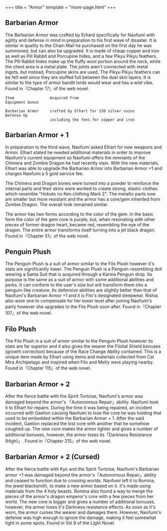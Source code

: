 +++
title = "Armor"
template = "more-page.html"
+++

## Barbarian Armor

The Barbarian Armor was crafted by Erhard specifically for Naofumi with agility and defense in mind in preparation to his first wave of disaster. It is similar in quality to the Chain Mail he purchased on the first day he was summoned, but can also be upgraded. It is made of cheap copper and iron as well as Pill Rabbit and Porcupine hides, and a few Pikyu Pikyu feathers. The Pill Rabbit hides make up the fluffy wool portion around the neck, while the chest area is a metal plate. The joints aren't connected with metal ingots, but instead, Porcupine skins are used. The Pikyu Pikyu feathers can be felt well since they are stuffed full between the duel skin layers. It is similar to the type of armor bandit lords would wear and has a wild vibe. Found in『Chapter 17』of the web novel.

    Item 	            Acquired From 	                            Equipment bonus

    Barbarian Armor 	crafted by Elhart for 130 silver coins      Defense Up
                        including the fees for copper and iron

## Barbarian Armor + 1

In preparation to the third wave, Naofumi asked Elhart for new weapons and Armor. Elhart stated he needed additional materials in order to improve Naofumi's current equipment so Naofumi offers the remnants of the Chimera and Zombie Dragon he had recently slain. With the new materials, Elhart was able to upgrade the Barbarian Armor into Barbarian Armor +1 and charges Naofumi a 5 gold service fee.

The Chimera and Dragon bones were turned into a powder to reinforce the internal parts and their skins were worked to create strong, elastic clothes which resemble "Hokuto no Ken clothing Mark 2". The metallic parts now are smaller but more resistant and the armor has a core/gem inherited from Zombie Dragon. The overall look remained similar.

The armor has two forms according to the color of the gem. In the basic form the color of the gem core is purple, but, when resonating with other pieces of former dragon heart, became red, resembling the eye of the dragon. The entire armor transforms itself turning into a jet black dragon. Found in『Chapter 51』of the web novel.

## Penguin Plush

The Penguin Plush is a suit of armor similar to the Filo Plush however it's stats are significantly lower. The Penguin Plush is a Penguin-resembling doll wearing a Santa Suit that is acquired through a Karma Penguin drop. Its purpose is the same as a suit of armor with some additional abilities and perks. It can conform to the user's size but will transform them into a penguin-like creature. Its defensive abilities are slightly better than that of Naofumi's Barbarian Armor +1 and it is Filo's designated sleepwear. Rishia also wore one to compensate for her lower level after joining Naofumi's party however she upgrades to the Filo Plush soon after. Found in『Chapter 107』of the web novel.

## Filo Plush

The Filo Plush is a suit of armor similar to the Penguin Plush however its stats are far superior and it also gives the wearer the Filolial Shield bonuses (growth correction) because of the Race Change Ability contained. This is a unique item made by Elhart using items and materials collected from Cal Mira Archipelago and inspired when Filo and Melty were playing nearby. Found in『Chapter 115』of the web novel.

## Barbarian Armor + 2

After the fierce battle with the Spirit Tortoise, Naofumi's armor was damaged beyond the armor's 「Autonomous Repair」ability. Naofumi took it to Elhart for repairs. During the time it was being repaired, an incident occurred with Gaelion causing Naofumi to lose the core he was holding that used to be embedded within the Barbarian Armor + 1. After the said incident, Gaelion replaced the lost core with another that he somehow coughed up. The new core makes the armor lighter and gives a number of additional bonuses, however, the armor loses its「Darkness Resistance (High)」. Found in『Chapter 215』of the web novel.

## Barbarian Armor + 2 (Cursed)

After the fierce battle with Kyo and the Spirit Tortoise, Naofumi's Barbarian armor +1 was damaged beyond the armor's「Autonomous Repair」ability and ceased to function due to crossing worlds. Naofumi left it to Romina, the jewel blacksmith, to make a new armor based on it. it's made using materials from the 4 holy beasts. Romina also found a way to merge the pieces of the armor's dragon emperor's core with a few pieces from her world. The new core is bigger and gives a number of additional bonuses, however, the armor loses it's Darkness resistance effects. As soon as it's worn, the armor curses the wearer and damages them. However, Naofumi's defense was high enough to ignore the damage, making it feel somewhat tight in some spots. Found in Vol 9 of the Light Novel. 